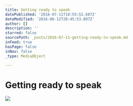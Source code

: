 ```yaml
---
title: Getting ready to speak
datePublished: '2016-07-11T18:55:52.687Z'
dateModified: '2016-06-12T20:45:53.807Z'
author: []
description: ''
starred: false
sourcePath: _posts/2016-07-11-getting-ready-to-speak.md
inFeed: true
hasPage: false
inNav: false
_type: MediaObject

---
```

# Getting ready to speak
![](https://the-grid-user-content.s3-us-west-2.amazonaws.com/d647ed82-909c-4954-826f-524cd3013ead.jpg)